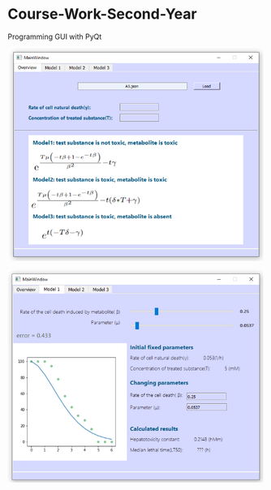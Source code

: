 # Course-Work-Second-Year
Programming GUI with PyQt

![Main Tab](guimaintab.png)

![Workspace](gui.png)
